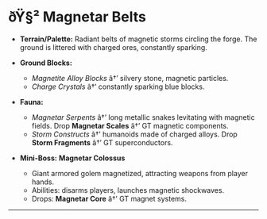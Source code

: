 ﻿# ðŸ§² Magnetar Belts

- **Terrain/Palette:**
  Radiant belts of magnetic storms circling the forge. The ground is littered with charged ores, constantly sparking.

- **Ground Blocks:**

  - _Magnetite Alloy Blocks_ â†’ silvery stone, magnetic particles.
  - _Charge Crystals_ â†’ constantly sparking blue blocks.

- **Fauna:**

  - _Magnetar Serpents_ â†’ long metallic snakes levitating with magnetic fields. Drop **Magnetar Scales** â†’ GT magnetic components.
  - _Storm Constructs_ â†’ humanoids made of charged alloys. Drop **Storm Fragments** â†’ GT superconductors.

- **Mini-Boss:** **Magnetar Colossus**

  - Giant armored golem magnetized, attracting weapons from player hands.
  - Abilities: disarms players, launches magnetic shockwaves.
  - Drops: **Magnetar Core** â†’ GT magnet systems.

---

##

